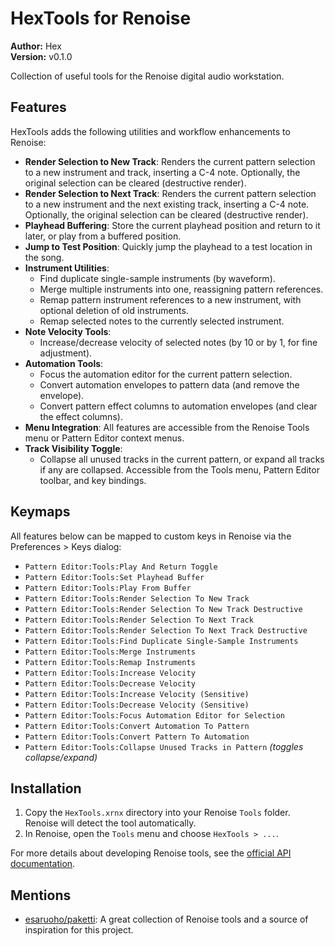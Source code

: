# HexTools for Renoise

**Author:** Hex  
**Version:** v0.1.0

Collection of useful tools for the Renoise digital audio workstation.

## Features

HexTools adds the following utilities and workflow enhancements to Renoise:

- **Render Selection to New Track**: Renders the current pattern selection to a new instrument and track, inserting a C-4 note. Optionally, the original selection can be cleared (destructive render).
- **Render Selection to Next Track**: Renders the current pattern selection to a new instrument and the next existing track, inserting a C-4 note. Optionally, the original selection can be cleared (destructive render).
- **Playhead Buffering**: Store the current playhead position and return to it later, or play from a buffered position.
- **Jump to Test Position**: Quickly jump the playhead to a test location in the song.
- **Instrument Utilities**:
  - Find duplicate single-sample instruments (by waveform).
  - Merge multiple instruments into one, reassigning pattern references.
  - Remap pattern instrument references to a new instrument, with optional deletion of old instruments.
  - Remap selected notes to the currently selected instrument.
- **Note Velocity Tools**:
  - Increase/decrease velocity of selected notes (by 10 or by 1, for fine adjustment).
- **Automation Tools**:
  - Focus the automation editor for the current pattern selection.
  - Convert automation envelopes to pattern data (and remove the envelope).
  - Convert pattern effect columns to automation envelopes (and clear the effect columns).
- **Menu Integration**: All features are accessible from the Renoise Tools menu or Pattern Editor context menus.
- **Track Visibility Toggle**:
  - Collapse all unused tracks in the current pattern, or expand all tracks if any are collapsed. Accessible from the Tools menu, Pattern Editor toolbar, and key bindings.

## Keymaps

All features below can be mapped to custom keys in Renoise via the Preferences > Keys dialog:

- `Pattern Editor:Tools:Play And Return Toggle`
- `Pattern Editor:Tools:Set Playhead Buffer`
- `Pattern Editor:Tools:Play From Buffer`
- `Pattern Editor:Tools:Render Selection To New Track`
- `Pattern Editor:Tools:Render Selection To New Track Destructive`
- `Pattern Editor:Tools:Render Selection To Next Track`
- `Pattern Editor:Tools:Render Selection To Next Track Destructive`
- `Pattern Editor:Tools:Find Duplicate Single-Sample Instruments`
- `Pattern Editor:Tools:Merge Instruments`
- `Pattern Editor:Tools:Remap Instruments`
- `Pattern Editor:Tools:Increase Velocity`
- `Pattern Editor:Tools:Decrease Velocity`
- `Pattern Editor:Tools:Increase Velocity (Sensitive)`
- `Pattern Editor:Tools:Decrease Velocity (Sensitive)`
- `Pattern Editor:Tools:Focus Automation Editor for Selection`
- `Pattern Editor:Tools:Convert Automation To Pattern`
- `Pattern Editor:Tools:Convert Pattern To Automation`
- `Pattern Editor:Tools:Collapse Unused Tracks in Pattern` *(toggles collapse/expand)*

## Installation

1. Copy the `HexTools.xrnx` directory into your Renoise `Tools` folder. Renoise will detect the tool automatically.
2. In Renoise, open the `Tools` menu and choose `HexTools > ...`.

For more details about developing Renoise tools, see the [official API documentation](https://renoise.github.io/xrnx/API/index.htm).

## Mentions

- [esaruoho/paketti](https://github.com/esaruoho/paketti): A great collection of Renoise tools and a source of inspiration for this project.
